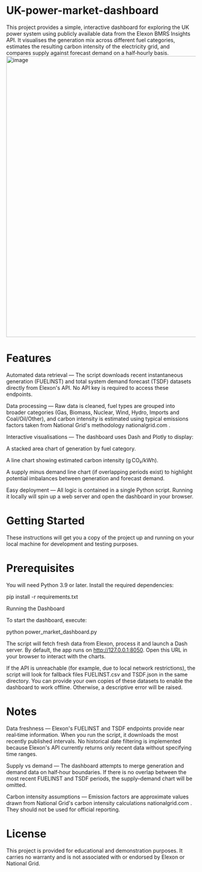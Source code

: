 # UK-power-market-dashboard

This project provides a simple, interactive dashboard for exploring the UK power system using publicly available data from the Elexon BMRS Insights API. It visualises the generation mix across different fuel categories, estimates the resulting carbon intensity of the electricity grid, and compares supply against forecast demand on a half‑hourly basis.
<img width="698" height="745" alt="image" src="https://github.com/user-attachments/assets/4b55c533-b16e-4252-ba43-8d13c24dbe7f" align=center />


# Features

Automated data retrieval — The script downloads recent instantaneous generation (FUELINST) and total system demand forecast (TSDF) datasets directly from Elexon's API. No API key is required to access these endpoints.

Data processing — Raw data is cleaned, fuel types are grouped into broader categories (Gas, Biomass, Nuclear, Wind, Hydro, Imports and Coal/Oil/Other), and carbon intensity is estimated using typical emissions factors taken from National Grid's methodology
nationalgrid.com
.

Interactive visualisations — The dashboard uses Dash and Plotly to display:

A stacked area chart of generation by fuel category.

A line chart showing estimated carbon intensity (g CO₂/kWh).

A supply minus demand line chart (if overlapping periods exist) to highlight potential imbalances between generation and forecast demand.

Easy deployment — All logic is contained in a single Python script. Running it locally will spin up a web server and open the dashboard in your browser.

# Getting Started

These instructions will get you a copy of the project up and running on your local machine for development and testing purposes.

# Prerequisites

You will need Python 3.9 or later. Install the required dependencies:

pip install -r requirements.txt

Running the Dashboard

To start the dashboard, execute:

python power_market_dashboard.py


The script will fetch fresh data from Elexon, process it and launch a Dash server. By default, the app runs on http://127.0.0.1:8050. Open this URL in your browser to interact with the charts.

If the API is unreachable (for example, due to local network restrictions), the script will look for fallback files FUELINST.csv and TSDF.json in the same directory. You can provide your own copies of these datasets to enable the dashboard to work offline. Otherwise, a descriptive error will be raised.

# Notes

Data freshness — Elexon's FUELINST and TSDF endpoints provide near real‑time information. When you run the script, it downloads the most recently published intervals. No historical date filtering is implemented because Elexon's API currently returns only recent data without specifying time ranges.

Supply vs demand — The dashboard attempts to merge generation and demand data on half‑hour boundaries. If there is no overlap between the most recent FUELINST and TSDF periods, the supply–demand chart will be omitted.

Carbon intensity assumptions — Emission factors are approximate values drawn from National Grid's carbon intensity calculations
nationalgrid.com
. They should not be used for official reporting.

# License

This project is provided for educational and demonstration purposes. It carries no warranty and is not associated with or endorsed by Elexon or National Grid.
